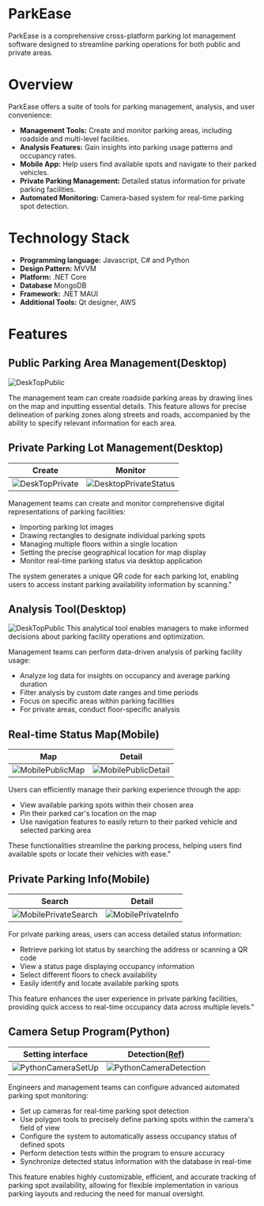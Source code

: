 # ParkEase
ParkEase is a comprehensive cross-platform parking lot management software designed to streamline parking operations for both public and private areas.

# Overview
ParkEase offers a suite of tools for parking management, analysis, and user convenience:
- **Management Tools:** Create and monitor parking areas, including roadside and multi-level facilities.
- **Analysis Features:** Gain insights into parking usage patterns and occupancy rates.
- **Mobile App:** Help users find available spots and navigate to their parked vehicles.
- **Private Parking Management:** Detailed status information for private parking facilities.
- **Automated Monitoring:** Camera-based system for real-time parking spot detection.

# Technology Stack
- **Programming language:** Javascript, C# and Python
- **Design Pattern:** MVVM
- **Platform:** .NET Core
- **Database** MongoDB
- **Framework:** .NET MAUI
- **Additional Tools:** Qt designer, AWS

# Features
## Public Parking Area Management(Desktop)
![DeskTopPublic](https://github.com/TimLinCa/ParkEase/blob/master/ParkEase/Resources/Images/Readme/DeskTopPublic.png)

The management team can create roadside parking areas by drawing lines on the map and inputting essential details. This feature allows for precise delineation of parking zones along streets and roads, accompanied by the ability to specify relevant information for each area.

## Private Parking Lot Management(Desktop)
Create | Monitor 
:-------------------------:|:-------------------------:
![DeskTopPrivate](https://github.com/TimLinCa/ParkEase/blob/master/ParkEase/Resources/Images/Readme/DeskTopPrivate.png)|![DesktopPrivateStatus](https://github.com/TimLinCa/ParkEase/blob/master/ParkEase/Resources/Images/Readme/DesktopPrivateStatus.png)

Management teams can create and monitor comprehensive digital representations of parking facilities:
<ul>
<li>Importing parking lot images</li>
<li>Drawing rectangles to designate individual parking spots</li>
<li>Managing multiple floors within a single location</li>
<li>Setting the precise geographical location for map display</li>
<li>Monitor real-time parking status via desktop application</li>
</ul>
The system generates a unique QR code for each parking lot, enabling users to access instant parking availability information by scanning."

## Analysis Tool(Desktop)
![DeskTopPublic](https://github.com/TimLinCa/ParkEase/blob/master/ParkEase/Resources/Images/Readme/DeskTopAnalysisTool.png)
This analytical tool enables managers to make informed decisions about parking facility operations and optimization.

Management teams can perform data-driven analysis of parking facility usage:
<ul>
<li>Analyze log data for insights on occupancy and average parking duration</li>
<li>Filter analysis by custom date ranges and time periods</li>
<li>Focus on specific areas within parking facilities</li>
<li>For private areas, conduct floor-specific analysis</li>
</ul>

## Real-time Status Map(Mobile)
Map | Detail 
:-------------------------:|:-------------------------:
![MobilePublicMap](https://github.com/TimLinCa/ParkEase/blob/master/ParkEase/Resources/Images/Readme/MobilePublicMap.png)| ![MobilePublicDetail](https://github.com/TimLinCa/ParkEase/blob/master/ParkEase/Resources/Images/Readme/MobilePublicDetail.png)

Users can efficiently manage their parking experience through the app:
<ul>
<li>View available parking spots within their chosen area</li>
<li>Pin their parked car's location on the map</li>
<li>Use navigation features to easily return to their parked vehicle and selected parking area</li>
</ul>
These functionalities streamline the parking process, helping users find available spots or locate their vehicles with ease."

## Private Parking Info(Mobile)
Search | Detail
:-------------------------:|:-------------------------:
![MobilePrivateSearch](https://github.com/TimLinCa/ParkEase/blob/master/ParkEase/Resources/Images/Readme/MobilePrivateSearch.png)| ![MobilePrivateInfo](https://github.com/TimLinCa/ParkEase/blob/master/ParkEase/Resources/Images/Readme/MobilePrivateInfo.png)

For private parking areas, users can access detailed status information:
<ul>
<li>Retrieve parking lot status by searching the address or scanning a QR code</li>
<li>View a status page displaying occupancy information</li>
<li>Select different floors to check availability</li>
<li>Easily identify and locate available parking spots</li>
</ul>
This feature enhances the user experience in private parking facilities, providing quick access to real-time occupancy data across multiple levels."

## Camera Setup Program(Python)
Setting interface | Detection([Ref](https://www.youtube.com/watch?v=MyvylXVWYjY&t=3360s))
:-------------------------:|:-------------------------:
![PythonCameraSetUp](https://github.com/TimLinCa/ParkEase/blob/master/ParkEase/Resources/Images/Readme/PythonCameraSetUp.png)| ![PythonCameraDetection](https://github.com/TimLinCa/ParkEase/blob/master/ParkEase/Resources/Images/Readme/PythonCameraDetection.png)

Engineers and management teams can configure advanced automated parking spot monitoring:
<ul>
<li>Set up cameras for real-time parking spot detection</li>
<li>Use polygon tools to precisely define parking spots within the camera's field of view</li>
<li>Configure the system to automatically assess occupancy status of defined spots</li>
<li>Perform detection tests within the program to ensure accuracy</li>
<li>Synchronize detected status information with the database in real-time</li>
</ul>
This feature enables highly customizable, efficient, and accurate tracking of parking spot availability, allowing for flexible implementation in various parking layouts and reducing the need for manual oversight.
